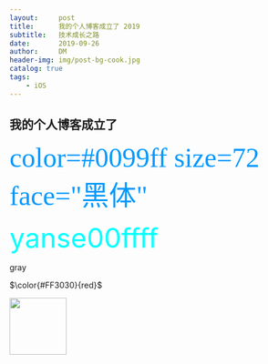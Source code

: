 ```yaml
---
layout:     post
title:      我的个人博客成立了 2019
subtitle:   技术成长之路
date:       2019-09-26
author:     DM
header-img: img/post-bg-cook.jpg
catalog: true
tags:
    - iOS
---
```


## 我的个人博客成立了
<font color=#0099ff size=7 face="黑体">color=#0099ff size=72 face="黑体"</font>

<font color=#00ffff size=72>yanse00ffff</font>


<p font-color=gray size=72>gray</p>

$\color{#FF3030}{red}$


<img src="https://img.vim-cn.com/5f/53789d7a3ba208432157d6138ef219bf0bd1de.png"  width=100 height=100>
